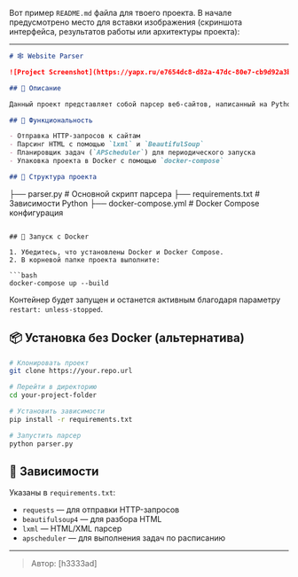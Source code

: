 Вот пример `README.md` файла для твоего проекта. В начале предусмотрено место для вставки изображения (скриншота интерфейса, результатов работы или архитектуры проекта):

---

```markdown
# 🕸️ Website Parser

![Project Screenshot](https://yapx.ru/e7654dc8-d82a-47dc-80e7-cb9d92a3bdb2) <!-- Замените ссылку на вашу картинку -->

## 📖 Описание

Данный проект представляет собой парсер веб-сайтов, написанный на Python. Он автоматически собирает данные с указанных веб-страниц, используя библиотеку `BeautifulSoup`, и может быть запущен в фоновом режиме по расписанию благодаря `APScheduler`. Для удобства использования и изоляции окружения проект обёрнут в Docker-контейнер.

## 🚀 Функциональность

- Отправка HTTP-запросов к сайтам
- Парсинг HTML с помощью `lxml` и `BeautifulSoup`
- Планировщик задач (`APScheduler`) для периодического запуска
- Упаковка проекта в Docker с помощью `docker-compose`

## 🧱 Структура проекта

```
├── parser.py              # Основной скрипт парсера
├── requirements.txt       # Зависимости Python
├── docker-compose.yml     # Docker Compose конфигурация
````

## 🐳 Запуск с Docker

1. Убедитесь, что установлены Docker и Docker Compose.
2. В корневой папке проекта выполните:

```bash
docker-compose up --build
````

Контейнер будет запущен и останется активным благодаря параметру `restart: unless-stopped`.

## 📦 Установка без Docker (альтернатива)

```bash
# Клонировать проект
git clone https://your.repo.url

# Перейти в директорию
cd your-project-folder

# Установить зависимости
pip install -r requirements.txt

# Запустить парсер
python parser.py
```

## 🔧 Зависимости

Указаны в `requirements.txt`:

* `requests` — для отправки HTTP-запросов
* `beautifulsoup4` — для разбора HTML
* `lxml` — HTML/XML парсер
* `apscheduler` — для выполнения задач по расписанию

---

> Автор: \[h3333ad]

```

